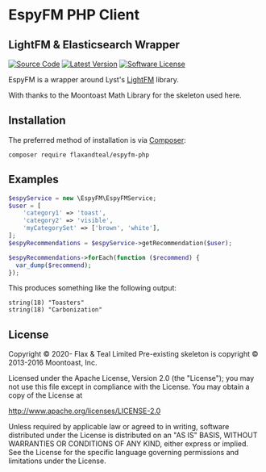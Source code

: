 # EspyFM PHP Client

## LightFM &amp; Elasticsearch Wrapper

[![Source Code][badge-source]][source]
[![Latest Version][badge-release]][release]
[![Software License][badge-license]][license]

EspyFM is a wrapper around Lyst's [LightFM](https://gitlab.com/lyst/lightfm)
library.

With thanks to the Moontoast Math Library for the skeleton used here.

## Installation

The preferred method of installation is via [Composer][]:

```
composer require flaxandteal/espyfm-php
```

## Examples

```php
$espyService = new \EspyFM\EspyFMService;
$user = [
    'category1' => 'toast',
    'category2' => 'visible',
    'myCategorySet' => ['brown', 'white'],
];
$espyRecommendations = $espyService->getRecommendation($user);

$espyRecommendations->forEach(function ($recommend) {
  var_dump($recommend);
});
```

This produces something like the following output:

```
string(18) "Toasters"
string(18) "Carbonization"
```

## License

Copyright &copy; 2020- Flax &amp; Teal Limited
Pre-existing skeleton is copyright &copy; 2013-2016 Moontoast, Inc.

Licensed under the Apache License, Version 2.0 (the "License");
you may not use this file except in compliance with the License.
You may obtain a copy of the License at

http://www.apache.org/licenses/LICENSE-2.0

Unless required by applicable law or agreed to in writing, software
distributed under the License is distributed on an "AS IS" BASIS,
WITHOUT WARRANTIES OR CONDITIONS OF ANY KIND, either express or implied.
See the License for the specific language governing permissions and
limitations under the License.


[composer]: https://getcomposer.org/

[badge-source]: https://img.shields.io/badge/source-flaxandteal/espyfm-php.svg?style=flat-square
[badge-release]: https://img.shields.io/packagist/v/flaxandteal/espyfm-php.svg?style=flat-square
[badge-license]: https://img.shields.io/gitlab/license/flaxandteal/espyfm-php.svg?style=flat-square

[source]: https://gitlab.com/flaxandteal/espyfm-php
[release]: https://packagist.org/packages/flaxandteal/espyfm-php
[license]: https://gitlab.com/flaxandteal/espyfm-php/blob/master/LICENSE
